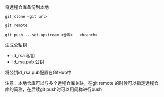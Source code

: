 

将远程仓库备份到本地

``` 
git clone <git url> 

git remote

git push ---set-upstream <仓库>   <branch>
```



生成公私钥

- id_rsa 私钥
- id_rsa.pub 公钥

将公钥id_rsa.pub配置在GitHub中



注意：本地仓库可以与多个远程仓库关联，在git remote 的时候可以指定远程仓库的简称，在后续git push时可以用简称进行push